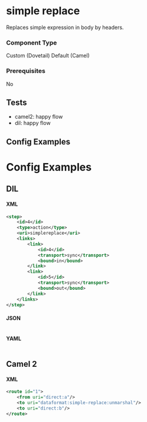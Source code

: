 # simple replace

Replaces simple expression in body by headers.

### Component Type

Custom (Dovetail)
Default (Camel)

### Prerequisites

No

## Tests

- camel2: happy flow
- dil: happy flow

## Config Examples


# Config Examples

## DIL

#### XML

```xml
<step>
    <id>4</id>
    <type>action</type>
    <uri>simplereplace</uri>
    <links>
        <link>
            <id>4</id>
            <transport>sync</transport>
            <bound>in</bound>
        </link>
        <link>
            <id>5</id>
            <transport>sync</transport>
            <bound>out</bound>
        </link>
    </links>
</step>
```

#### JSON

```json

```

#### YAML

```yaml

```

## Camel 2

#### XML

```xml
<route id="1">
    <from uri="direct:a"/>
    <to uri="dataformat:simple-replace:unmarshal"/>
    <to uri="direct:b"/>
</route>
```



